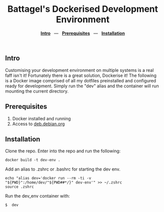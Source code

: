 <div align="center">
  <p></p>
  <h1>Battagel's Dockerised Development Environment</h1>
  <p></p>
  <p align="center">
    <a href="#-intro"><b>Intro</b></a>
    &nbsp;&nbsp;&mdash;&nbsp;&nbsp;
    <a href="#prerequisites-"><b>Prerequisites</b></a>
    &nbsp;&nbsp;&mdash;&nbsp;&nbsp;
    <a href="#installation-"><b>Installation</b></a>
  </p>
  <br />
</div>

## Intro
Customising your development environment on multiple systems is a real faff isn't it! Fortunately there is a great solution, Dockerise it! The following is a Docker image comprised of all my dotfiles preinstalled and configured ready for development. Simply run the "dev" alias and the container will run mounting the current directory.

## Prerequisites
1. Docker installed and running
2. Access to [deb.debian.org](deb.debian.org)

## Installation
Clone the repo. Enter into the repo and run the following:
```
docker build -t dev-env .
```
Add an alias to .zshrc or .bashrc for starting the dev env.
```
echo "alias dev='docker run --rm -ti -v "${PWD}":/home/dev/"${PWD##*/}" dev-env'" >> ~/.zshrc
source .zshrc
```
Run the dev_env container with:
```
$  dev
```
